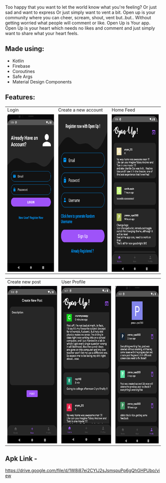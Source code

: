Too happy that you want to let the world know what you're feeling?
Or just sad and want to express
Or just simply want to vent a bit.
Open up is your community where you can cheer, scream, shout, vent but..but..
Without getting worried what people will comment or like.
Open Up is Your app. Open Up is your heart which needs no likes and comment and just simply want to share what your heart feels.

## Made using:
- Kotlin
- Firebase 
- Coroutines
- Safe Args
- Material Design Components

## Features:

<table>
    <tr>
     <td>Login</td>
     <td>Create a new account</td>
     <td>Home Feed</td>
  </tr>
  <tr>
    <td><img src="ss/Screenshot from 2022-02-26 17-50-04.png" width=270 height=510></td>
    <td><img src="ss/Screenshot from 2022-02-26 17-51-29.png" width=270 height=510></td>
    <td><img src="ss/Screenshot from 2022-02-26 17-56-00.png" width=270 height=510></td>
  </tr>
 </table>
 
 <table>
  <tr>
     <td>Create new post</td>
     <td>User Profile</td>
  </tr>
  <tr>
    <td><img src="ss/Screenshot from 2022-02-26 17-56-18.png" width=270 height=510></td>
    <td><img src="ss/Screenshot from 2022-02-26 18-01-37.png" width=270 height=510></td>
    <td><img src="ss/Screenshot from 2022-02-26 18-02-49.png" width=270 height=510></td>
  </tr>
 </table>

 ## Apk Link -
 https://drive.google.com/file/d/1W8i87ei2CYIJ2sJsmspuPp6gQhGHPUbo/view
 
